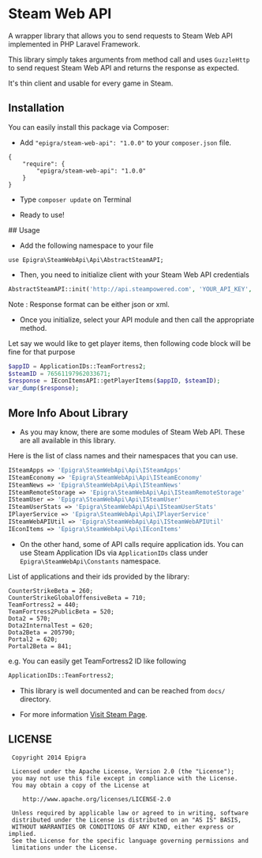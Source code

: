 Steam Web API
=============

A wrapper library that allows you to send requests to Steam Web API implemented in PHP Laravel Framework.

This library simply takes arguments from method call and uses `GuzzleHttp` to send request Steam Web API and returns the response as expected.

It's thin client and usable for every game in Steam.

## Installation

You can easily install this package via Composer:

* Add `"epigra/steam-web-api": "1.0.0"` to your `composer.json` file.

```
{
    "require": {
		"epigra/steam-web-api": "1.0.0"
	}
}
```

* Type `composer update` on Terminal

* Ready to use!


## Usage

* Add the following namespace to your file

```
use Epigra\SteamWebApi\Api\AbstractSteamAPI;
```

* Then, you need to initialize client with your Steam Web API credentials

```php  
AbstractSteamAPI::init('http://api.steampowered.com', 'YOUR_API_KEY', 'YOUR_RESPONSE_FORMAT');
```
Note : Response format can be either json or xml.

* Once you initialize, select your API module and then call the appropriate method.

Let say we would like to get player items, then following code block will be fine for that purpose

```php
$appID = ApplicationIDs::TeamFortress2;
$steamID = 76561197962033671;
$response = IEconItemsAPI::getPlayerItems($appID, $steamID);
var_dump($response);
```

## More Info About Library
 
* As you may know, there are some modules of Steam Web API. These are all available in this library. 
 
Here is the list of class names and their namespaces that you can use.
 
```php
ISteamApps => 'Epigra\SteamWebApi\Api\ISteamApps'
ISteamEconomy => 'Epigra\SteamWebApi\Api\ISteamEconomy'
ISteamNews => 'Epigra\SteamWebApi\Api\ISteamNews'
ISteamRemoteStorage => 'Epigra\SteamWebApi\Api\ISteamRemoteStorage'
ISteamUser => 'Epigra\SteamWebApi\Api\ISteamUser'
ISteamUserStats => 'Epigra\SteamWebApi\Api\ISteamUserStats'
IPlayerService => 'Epigra\SteamWebApi\Api\IPlayerService'
ISteamWebAPIUtil => 'Epigra\SteamWebApi\Api\ISteamWebAPIUtil'
IEconItems => 'Epigra\SteamWebApi\Api\IEconItems'
```
* On the other hand, some of API calls require application ids. You can use Steam Application IDs via `ApplicationIDs` class under `Epigra\SteamWebApi\Constants` namespace.
 
List of applications and their ids provided by the library: 

```
CounterStrikeBeta = 260;
CounterStrikeGlobalOffensiveBeta = 710;
TeamFortress2 = 440;
TeamFortress2PublicBeta = 520;
Dota2 = 570;
Dota2InternalTest = 620;
Dota2Beta = 205790;
Portal2 = 620;
Portal2Beta = 841;
```

e.g. You can easily get TeamFortress2 ID like following 
```php 
ApplicationIDs::TeamFortress2;
```
* This library is well documented and can be reached from `docs/` directory. 
 
* For more information [Visit Steam Page](http://steamcommunity.com/dev).

## LICENSE
```
 Copyright 2014 Epigra

 Licensed under the Apache License, Version 2.0 (the "License");
 you may not use this file except in compliance with the License.
 You may obtain a copy of the License at

    http://www.apache.org/licenses/LICENSE-2.0

 Unless required by applicable law or agreed to in writing, software
 distributed under the License is distributed on an "AS IS" BASIS,
 WITHOUT WARRANTIES OR CONDITIONS OF ANY KIND, either express or implied.
 See the License for the specific language governing permissions and
 limitations under the License.
```
